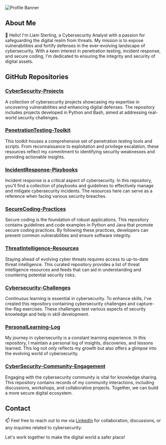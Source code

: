 ![Profile Banner](gojo.gif)

## About Me

👋 Hello! I'm Liam Sterling, a Cybersecurity Analyst with a passion for safeguarding the digital realm from threats. My mission is to expose vulnerabilities and fortify defenses in the ever-evolving landscape of cybersecurity. With a keen interest in penetration testing, incident response, and secure coding, I'm dedicated to ensuring the integrity and security of digital assets.

## GitHub Repositories

### [CyberSecurity-Projects](https://github.com/liamsterling/CyberSecurity-Projects)

A collection of cybersecurity projects showcasing my expertise in uncovering vulnerabilities and enhancing digital defenses. The repository includes projects developed in Python and Bash, aimed at addressing real-world security challenges.

### [PenetrationTesting-Toolkit](https://github.com/liamsterling/PenetrationTesting-Toolkit)

This toolkit houses a comprehensive set of penetration testing tools and scripts. From reconnaissance to exploitation and privilege escalation, these resources reflect my commitment to identifying security weaknesses and providing actionable insights.

### [IncidentResponse-Playbooks](https://github.com/liamsterling/IncidentResponse-Playbooks)

Incident response is a critical aspect of cybersecurity. In this repository, you'll find a collection of playbooks and guidelines to effectively manage and mitigate cybersecurity incidents. The resources here can serve as a reference when facing various security breaches.

### [SecureCoding-Practices](https://github.com/liamsterling/SecureCoding-Practices)

Secure coding is the foundation of robust applications. This repository contains guidelines and code examples in Python and Java that promote secure coding practices. By following these practices, developers can prevent common vulnerabilities and ensure software integrity.

### [ThreatIntelligence-Resources](https://github.com/liamsterling/ThreatIntelligence-Resources)

Staying ahead of evolving cyber threats requires access to up-to-date threat intelligence. This curated repository provides a list of threat intelligence resources and feeds that can aid in understanding and countering potential security risks.

### [Cybersecurity-Challenges](https://github.com/liamsterling/Cybersecurity-Challenges)

Continuous learning is essential in cybersecurity. To enhance skills, I've created this repository containing cybersecurity challenges and capture-the-flag exercises. These challenges test various aspects of security knowledge and help in skill development.

### [PersonalLearning-Log](https://github.com/liamsterling/PersonalLearning-Log)

My journey in cybersecurity is a constant learning experience. In this repository, I maintain a personal log of insights, discoveries, and lessons learned. This log not only reflects my growth but also offers a glimpse into the evolving world of cybersecurity.

### [CyberSecurity-Community-Engagement](https://github.com/liamsterling/CyberSecurity-Community-Engagement)

Engaging with the cybersecurity community is vital for knowledge sharing. This repository contains records of my community interactions, including discussions, workshops, and collaborative projects. Together, we can build a more secure digital ecosystem.

## Contact

📫 Feel free to reach out to me via [LinkedIn](https://www.linkedin.com/in/liamsterling) for collaboration, discussions, or any inquiries related to cybersecurity.

Let's work together to make the digital world a safer place!

